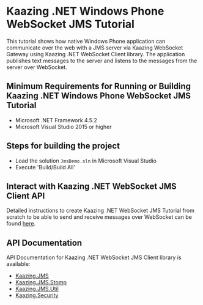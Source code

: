 # Kaazing .NET Windows Phone WebSocket JMS Tutorial

This tutorial shows how native Windows Phone application can communicate over the web with a JMS server via Kaazing WebSocket Gateway using Kaazing .NET WebSocket Client library. The application publishes text messages to the server and listens to the messages from the server over WebSocket.
## Minimum Requirements for Running or Building Kaazing .NET Windows Phone WebSocket JMS Tutorial

* Microsoft .NET Framework 4.5.2
* Microsoft Visual Studio 2015 or higher

## Steps for building the project

* Load the solution `JmsDemo.sln` in Microsoft Visual Studio
* Execute 'Build/Build All'

## Interact with Kaazing .NET WebSocket JMS Client API

Detailed instructions to create Kaazing .NET WebSocket JMS Tutorial from scratch to be able to send and receive messages over WebSocket can be found [here](http://kaazing.com/doc/5.0/jms_client_docs/dev-dotnet/o_dev_dotnet.html).

## API Documentation

API Documentation for Kaazing .NET WebSocket JMS Client library is available:

* [Kaazing.JMS](https://kaazing.com/doc/jms/4.0/apidoc/client/dotnet/jms/html/N_Kaazing_JMS.htm)
* [Kaazing.JMS.Stomp](https://kaazing.com/doc/jms/4.0/apidoc/client/dotnet/jms/html/N_Kaazing_JMS_Stomp.htm)
* [Kaazing.JMS.Util](https://kaazing.com/doc/jms/4.0/apidoc/client/dotnet/jms/html/N_Kaazing_JMS_Util.htm)
* [Kaazing.Security](http://developer.kaazing.com/documentation/gateway/4.0/apidoc/client/dotnet/gateway/html/N_Kaazing_Security.htm)
